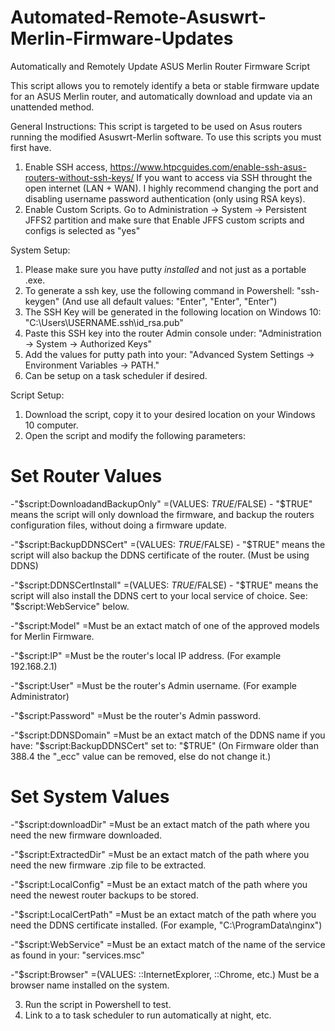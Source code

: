 # Automated-Remote-Asuswrt-Merlin-Firmware-Updates
Automatically and Remotely Update ASUS Merlin Router Firmware Script

This script allows you to remotely identify a beta or stable firmware update for an ASUS Merlin router, and automatically download and update via an unattended method.

General Instructions:
This script is targeted to be used on Asus routers running the modified Asuswrt-Merlin software. To use this scripts you must first have.

1. Enable SSH access, https://www.htpcguides.com/enable-ssh-asus-routers-without-ssh-keys/ 
If you want to access via SSH throught the open internet (LAN + WAN). I highly recommend changing the port and disabling username password authentication (only using RSA keys).
2. Enable Custom Scripts. 
Go to Administration -> System -> Persistent JFFS2 partition and make sure that Enable JFFS custom scripts and configs is selected as "yes"

System Setup:
1. Please make sure you have putty *installed* and not just as a portable .exe.
2. To generate a ssh key, use the following command in Powershell: "ssh-keygen" (And use all default values: "Enter", "Enter", "Enter")
3. The SSH Key will be generated in the following location on Windows 10: "C:\Users\USERNAME\.ssh\id_rsa.pub"
4. Paste this SSH key into the router Admin console under: "Administration -> System -> Authorized Keys"
5. Add the values for putty path into your: "Advanced System Settings -> Environment Variables -> PATH."
6. Can be setup on a task scheduler if desired.

Script Setup:
1. Download the script, copy it to your desired location on your Windows 10 computer.
2. Open the script and modify the following parameters:

# Set Router Values   
-"$script:DownloadandBackupOnly"
=(VALUES: $TRUE/$FALSE) - "$TRUE" means the script will only download the firmware, and backup the routers configuration files, without doing a firmware update.

-"$script:BackupDDNSCert"
=(VALUES: $TRUE/$FALSE) - "$TRUE" means the script will also backup the DDNS certificate of the router. (Must be using DDNS)

-"$script:DDNSCertInstall"
=(VALUES: $TRUE/$FALSE) - "$TRUE" means the script will also install the DDNS cert to your local service of choice. See: "$script:WebService" below.

-"$script:Model"
=Must be an extact match of one of the approved models for Merlin Firmware.

-"$script:IP"
=Must be the router's local IP address. (For example 192.168.2.1)

-"$script:User"
=Must be the router's Admin username. (For example Administrator)

-"$script:Password"
=Must be the router's Admin password.

-"$script:DDNSDomain"
=Must be an extact match of the DDNS name if you have: "$script:BackupDDNSCert" set to: "$TRUE" (On Firmware older than 388.4 the "_ecc" value can be removed, else do not change it.)

# Set System Values
-"$script:downloadDir"
=Must be an extact match of the path where you need the new firmware downloaded.

-"$script:ExtractedDir"
=Must be an extact match of the path where you need the new firmware .zip file to be extracted.

-"$script:LocalConfig"
=Must be an extact match of the path where you need the newest router backups to be stored.

-"$script:LocalCertPath"
=Must be an extact match of the path where you need the DDNS certificate installed. (For example, "C:\ProgramData\nginx")

-"$script:WebService"
=Must be an extact match of the name of the service as found in your: "services.msc"

-"$script:Browser"
=(VALUES: ::InternetExplorer, ::Chrome, etc.) Must be a browser name installed on the system.

3. Run the script in Powershell to test.
4. Link to a to task scheduler to run automatically at night, etc.
